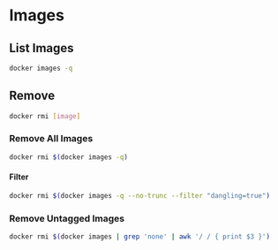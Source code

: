 # Images

## List Images

```sh
docker images -q
```

## Remove

```sh
docker rmi [image]
```

### Remove All Images

```sh
docker rmi $(docker images -q)
```

#### Filter

```sh
docker rmi $(docker images -q --no-trunc --filter "dangling=true")
```

### Remove Untagged Images

```sh
docker rmi $(docker images | grep 'none' | awk '/ / { print $3 }')
```
